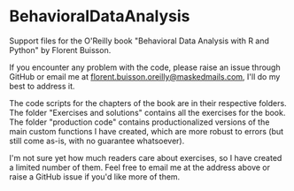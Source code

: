 # BehavioralDataAnalysis
Support files for the O'Reilly book "Behavioral Data Analysis with R and Python" by Florent Buisson.

If you encounter any problem with the code, please raise an issue through GitHub or email me at florent.buisson.oreilly@maskedmails.com, I'll do my best to address it. 

The code scripts for the chapters of the book are in their respective folders. The folder "Exercises and solutions" contains all the exercises for the book. The folder "production code" contains productionalized versions of the main custom functions I have created, which are more robust to errors (but still come as-is, with no guarantee whatsoever).

I'm not sure yet how much readers care about exercises, so I have created a limited number of them. Feel free to email me at the address above or raise a GitHub issue if you'd like more of them. 
